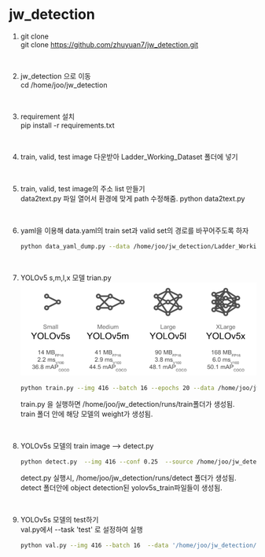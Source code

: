 # jw_detection

1) git clone<br>
    git clone https://github.com/zhuyuan7/jw_detection.git

<br>

2) jw_detection 으로 이동<br>
    cd /home/joo/jw_detection


<br>

3) requirement 설치<br> 
   pip install -r requirements.txt


<br>

4) train, valid, test image 다운받아 Ladder_Working_Dataset 폴더에 넣기


<br>

5) train, valid, test image의 주소 list 만들기<br>
   data2text.py  파일 열어서 환경에 맞게 path 수정해줌.
    python data2text.py  


<br>

6) yaml을 이용해 data.yaml의 train set과 valid set의 경로를 바꾸어주도록 하자<br>

    ```bash
    python data_yaml_dump.py --data /home/joo/jw_detection/Ladder_Working_Dataset/data.yaml  --traintxt /home/joo/jw_detection/Ladder_Working_Dataset/train.txt  --testtxt /home/joo/jw_detection/test.txt  --validtxt /home/joo/jw_detection/Ladder_Working_Dataset/valid.txt	
    ```



<br>

7) YOLOv5 s,m,l,x 모델 trian.py<br>
<img src="https://github.com/zhuyuan7/jw_detection/blob/a4eb3e3e121e022ab4ced3c1f7e2d6cbd305b251/yolo.png"></a>

    ```bash
    python train.py --img 416 --batch 16 --epochs 20 --data /home/joo/jw_detection/Ladder_Working_Dataset/data.yaml    --cfg  /home/joo/jw_detection/models/yolov5s.yaml  --weights yolov5s.pt  --cache  --name yolov5s
    ```

   train.py 을 실행하면 /home/joo/jw_detection/runs/train폴더가 생성됨. <br>
   train 폴더 안에  해당 모델의 weight가 생성됨.


<br>

8) YOLOv5s 모델의 train image --> detect.py<br>

    ```bash
    python detect.py  --img 416 --conf 0.25  --source /home/joo/jw_detection/Ladder_Working_Dataset/train/images/  --weights '/home/joo/jw_detection/runs/train/yolov5s/weights/best.pt'  --name yolov5s_train
    ```

   detect.py 실행시, /home/joo/jw_detection/runs/detect 폴더가 생성됨. <br>
   detect 폴더안에 object detection된 yolov5s_train파일들이 생성됨.


<br>

9) YOLOv5s 모델의 test하기<br> 
   val.py에서 --task 'test' 로 설정하여 실행

    ```bash
    python val.py --img 416 --batch 16  --data '/home/joo/jw_detection/Ladder_Working_Dataset/data.yaml'  --weights '/home/joo/jw_detection/runs/train/yolov5s/weights/best.pt'    --task 'test'  --name yolov5s
    ```
